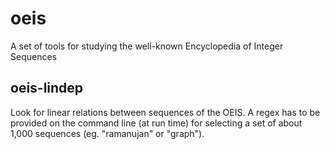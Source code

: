 # oeis
A set of tools for studying the well-known Encyclopedia of Integer Sequences

## oeis-lindep

Look for linear relations between sequences of the OEIS. A regex has to be provided on the command line (at run time) for selecting a set of about 1,000 sequences (eg. "ramanujan" or "graph").
